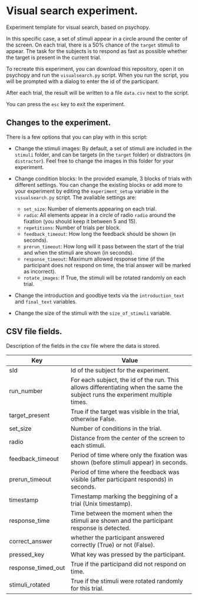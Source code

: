 # Visual search experiment.

Experiment template for visual search, based on psychopy.

In this specific case, a set of stimuli appear in a circle around the center of the screen.
On each trial, there is a 50% chance of the `target` stimuli to appear.
The task for the subjects is to respond as fast as possible whether the target is present in the current trial.

To recreate this experiment, you can download this repository, open it on psychopy and run the `visualsearch.py` script.
When you run the script, you will be prompted with a dialog to enter the id of the participant.

After each trial, the result will be written to a file `data.csv` next to the script.

You can press the `esc` key to exit the experiment.

## Changes to the experiment.
There is a few options that you can play with in this script:

- Change the stimuli images:
By default, a set of stimuli are included in the `stimuli` folder, and can be targets (in the `target` folder) or distractors (in `distractor`).
Feel free to change the images in this folder for your experiment.

- Change condition blocks:
In the provided example, 3 blocks of trials with different settings.
You can change the existing blocks or add more to your experiment by editing the `experiment_setup` variable in the `visualsearch.py` script.
The avaliable settings are:
    - `set_size`: Number of elements appearing on each trial.
    - `radio`: All elements appear in a circle of radio `radio` around the fixation (you should keep it between 5 and 15).
    - `repetitions`: Number of trials per block.
    - `feedback_timeout`: How long the feedback should be shown (in seconds).
    - `prerun_timeout`: How long will it pass between the start of the trial and when the stimuli are shown (in seconds).
    - `response_timeout`: Maximum allowed response time (if the participant does not respond on time, the trial answer will be marked as incorrect).
    - `rotate_images`: If True, the stimuli will be rotated randomly on each trial.

- Change the introduction and goodbye texts via the `introduction_text` and `final_text` variables.

- Change the size of the stimuli with the `size_of_stimuli` variable.

## CSV file fields.
Description of the fields in the csv file where the data is stored.

| Key | Value |
| --- | --- |
| sId | Id of the subject for the experiment. |
| run_number | For each subject, the id of the run. This allows differentiating when the same the subject runs the experiment multiple times. |
| target_present | True if the target was visible in the trial, otherwise False. |
| set_size | Number of conditions in the trial. |
| radio | Distance from the center of the screen to each stimuli. |
| feedback_timeout | Period of time where only the fixation was shown (before stimuli appear) in seconds.|
| prerun_timeout | Period of time where the feedback was visible (after participant responds) in seconds. |
| timestamp | Timestamp marking the beggining of a trial (Unix timestamp).|
| response_time | Time between the moment when the stimuli are shown and the participant response is detected. |
| correct_answer | whether the participant answered correctly (True) or not (False). |
| pressed_key | What key was pressed by the participant. |
| response_timed_out | True if the participand did not respond on time. |
| stimuli_rotated | True if the stimuli were rotated randomly for this trial. |
